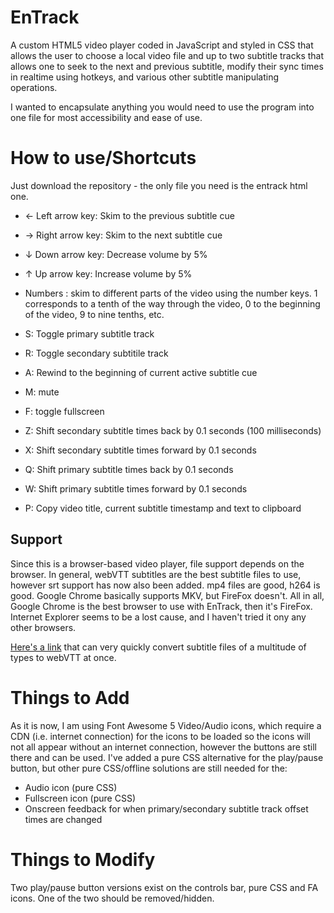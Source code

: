 # EnTrack
A custom HTML5 video player coded in JavaScript and styled in CSS that allows the user to choose a local video file and up to two subtitle tracks that allows one to seek to the next and previous subtitle, modify their sync times in realtime using hotkeys, and various other subtitle manipulating operations.

I wanted to encapsulate anything you would need to use the program into one file for most accessibility and ease of use.

# How to use/Shortcuts
Just download the repository - the only file you need is the entrack html one.

* ← Left arrow key: Skim to the previous subtitle cue
* → Right arrow key: Skim to the next subtitle cue
* ↓ Down arrow key:     Decrease volume by 5%
* ↑ Up arrow key:       Increase volume by 5%

* Numbers : skim to different parts of the video using the number keys. 1 corresponds to a tenth of the way through the video, 0 to the beginning of the video, 9 to nine tenths, etc.

* S: Toggle primary subtitle track
* R: Toggle secondary subtitile track
* A: Rewind to the beginning of current active subtitle cue
* M: mute
* F: toggle fullscreen
* Z: Shift secondary subtitle times back by 0.1 seconds (100 milliseconds)
* X: Shift secondary subtitle times forward by 0.1 seconds
* Q: Shift primary subtitle times back by 0.1 seconds
* W: Shift primary subtitle times forward by 0.1 seconds
* P: Copy video title, current subtitle timestamp and text to clipboard

## Support
Since this is a browser-based video player, file support depends on the browser. 
In general, webVTT subtitles are the best subtitle files to use, however srt support has now also been added. mp4 files are good, h264 is good. Google Chrome basically supports MKV, but FireFox doesn't. All in all, Google Chrome is the best browser to use with EnTrack, then it's FireFox. Internet Explorer seems to be a lost cause, and I haven't tried it ony any other browsers.

[Here's a link](https://subtitletools.com/convert-to-vtt-online) that can very quickly convert subtitle files of a multitude of types to webVTT at once.

# Things to Add
As it is now, I am using Font Awesome 5 Video/Audio icons, which require a CDN (i.e. internet connection) for the icons to be loaded so the icons will not all appear without an internet connection, however the buttons are still there and can be used.
I've added a pure CSS alternative for the play/pause button, but other pure CSS/offline solutions are still needed for the:
* Audio icon (pure CSS)
* Fullscreen icon (pure CSS)
* Onscreen feedback for when primary/secondary subtitle track offset times are changed

# Things to Modify
Two play/pause button versions exist on the controls bar, pure CSS and FA icons. One of the two should be removed/hidden.
